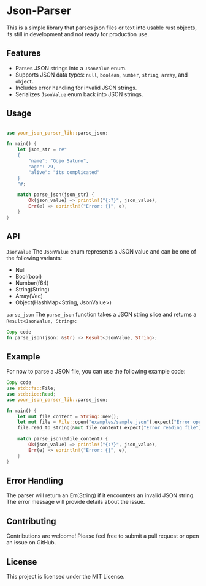 # Json-Parser 

This is a simple library that parses json files or text into usable rust objects, its still in development and not ready for production use.

## Features

- Parses JSON strings into a `JsonValue` enum.
- Supports JSON data types: `null`, `boolean`, `number`, `string`, `array`, and `object`.
- Includes error handling for invalid JSON strings.
- Serializes `JsonValue` enum back into JSON strings.

## Usage

```rust

use your_json_parser_lib::parse_json;

fn main() {
    let json_str = r#"
    {
        "name": "Gojo Saturo",
        "age": 29,
        "alive": "its complicated"
    }
    "#;

    match parse_json(json_str) {
        Ok(json_value) => println!("{:?}", json_value),
        Err(e) => eprintln!("Error: {}", e),
    }
}
```
## API

`JsonValue`
The `JsonValue` enum represents a JSON value and can be one of the following variants:

- Null
- Bool(bool)
- Number(f64)
- String(String)
- Array(Vec<JsonValue>)
- Object(HashMap<String, JsonValue>)

`parse_json`
The `parse_json` function takes a JSON string slice and returns a `Result<JsonValue, String>`:

```rust
Copy code
fn parse_json(json: &str) -> Result<JsonValue, String>;
```


## Example

For now to parse a JSON file, you can use the following example code:

```rust
Copy code
use std::fs::File;
use std::io::Read;
use your_json_parser_lib::parse_json;

fn main() {
    let mut file_content = String::new();
    let mut file = File::open("examples/sample.json").expect("Error opening file");
    file.read_to_string(&mut file_content).expect("Error reading file");

    match parse_json(&file_content) {
        Ok(json_value) => println!("{:?}", json_value),
        Err(e) => eprintln!("Error: {}", e),
    }
}
```
## Error Handling
The parser will return an Err(String) if it encounters an invalid JSON string. The error message will provide details about the issue.

## Contributing
Contributions are welcome! Please feel free to submit a pull request or open an issue on GitHub.

## License
This project is licensed under the MIT License.

